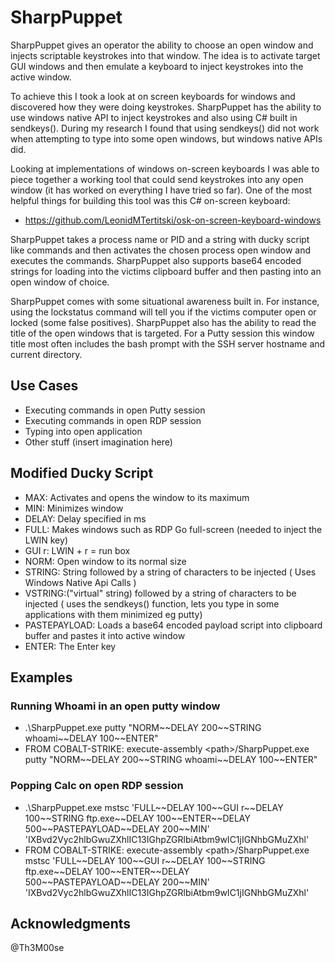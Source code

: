 # SharpPuppet
SharpPuppet gives an operator the ability to choose an open window and injects scriptable keystrokes into that window. The idea is to activate target GUI windows and then emulate a keyboard to inject keystrokes into the active window.

To achieve this I took a look at on screen keyboards for windows and discovered how they were doing keystrokes. SharpPuppet has the ability to use windows native API to inject keystrokes and also using C# built in sendkeys(). During my research I found that using sendkeys() did not work when attempting to type into some open windows, but windows native APIs did. 

Looking at implementations of windows on-screen keyboards I was able to piece together a working tool that could send keystrokes into any open window (it has worked on everything I have tried so far).  One of the most helpful things for building this tool was this C# on-screen keyboard:
* https://github.com/LeonidMTertitski/osk-on-screen-keyboard-windows

SharpPuppet takes a process name or PID and a string with ducky script like commands and then activates the chosen process open window and executes the commands.  SharpPuppet also supports base64 encoded strings for loading into the victims clipboard buffer and then pasting into an open window of choice.

SharpPuppet comes with some situational awareness built in. For instance, using the lockstatus command will tell you if the victims computer open or locked (some false positives).  SharpPuppet also has the ability to read the title of the open windows that is targeted.  For a Putty session this window title most often includes the bash prompt with the SSH server hostname and current directory.

## Use Cases
* Executing commands in open Putty session
* Executing commands in open RDP session
* Typing into open application
* Other stuff (insert imagination here)

## Modified Ducky Script
* MAX: Activates and opens the window to its maximum 
* MIN: Minimizes window
* DELAY: Delay specified in ms
* FULL: Makes windows such as RDP Go full-screen (needed to inject the LWIN key)
* GUI r: LWIN + r = run box
* NORM: Open window to its normal size
* STRING: String followed by a string of characters to be injected ( Uses Windows Native Api Calls )
* VSTRING:("virtual" string) followed by a string of characters to be injected ( uses the sendkeys() function, lets you type in some applications with them minimized eg putty)
* PASTEPAYLOAD: Loads a base64 encoded payload script into clipboard buffer and pastes it into active window
* ENTER: The Enter key


## Examples
### Running Whoami in an open putty window
* .\SharpPuppet.exe putty "NORM\~\~DELAY 200\~\~STRING whoami\~\~DELAY 100\~\~ENTER"
* FROM COBALT-STRIKE: execute-assembly \<path\>/SharpPuppet.exe putty "NORM\~\~DELAY 200\~\~STRING whoami\~\~DELAY 100\~\~ENTER"

### Popping Calc on open RDP session
* .\SharpPuppet.exe mstsc 'FULL\~\~DELAY 100\~\~GUI r\~\~DELAY 100\~\~STRING ftp.exe\~\~DELAY 100\~\~ENTER\~\~DELAY 500\~\~PASTEPAYLOAD\~\~DELAY 200\~\~MIN' 'IXBvd2Vyc2hlbGwuZXhlIC13IGhpZGRlbiAtbm9wIC1jIGNhbGMuZXhl'
* FROM COBALT-STRIKE: execute-assembly \<path\>/SharpPuppet.exe mstsc 'FULL\~\~DELAY 100\~\~GUI r\~\~DELAY 100\~\~STRING ftp.exe\~\~DELAY 100\~\~ENTER\~\~DELAY 500\~\~PASTEPAYLOAD\~\~DELAY 200\~\~MIN' 'IXBvd2Vyc2hlbGwuZXhlIC13IGhpZGRlbiAtbm9wIC1jIGNhbGMuZXhl'

## Acknowledgments
@Th3M00se
